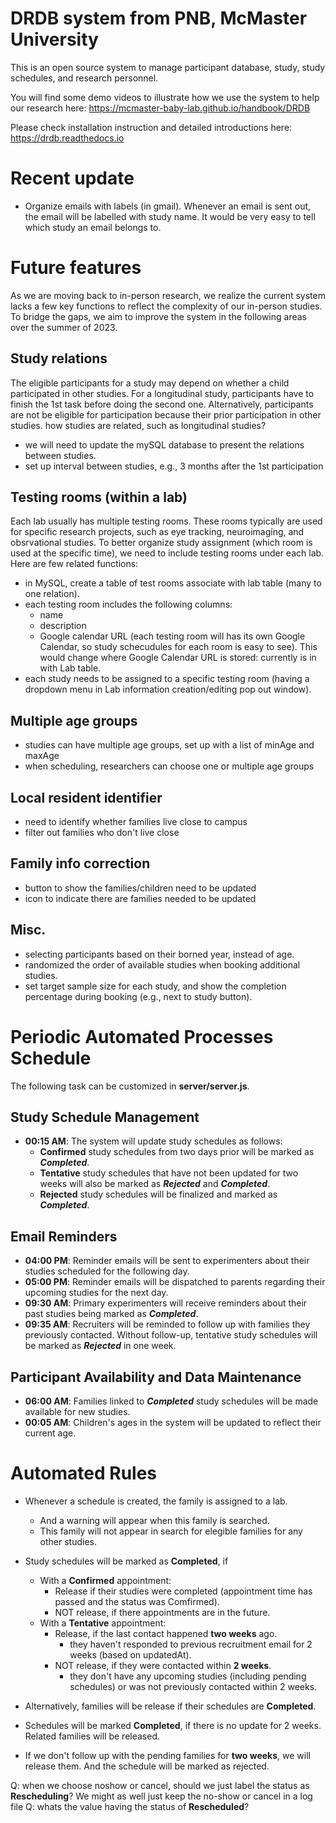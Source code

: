 # DRDB system from PNB, McMaster University

This is an open source system to manage participant database, study, study schedules, and research personnel.

You will find some demo videos to illustrate how we use the system to help our research here: https://mcmaster-baby-lab.github.io/handbook/DRDB

Please check installation instruction and detailed introductions here: https://drdb.readthedocs.io

# Recent update
- Organize emails with labels (in gmail). Whenever an email is sent out, the email will be labelled with study name. It would be very easy to tell which study an email belongs to.

# Future features

As we are moving back to in-person research, we realize the current system lacks a few key functions to reflect the complexity of our in-person studies. To bridge the gaps, we aim to improve the system in the following areas over the summer of 2023.

## Study relations
The eligible participants for a study may depend on whether a child participated in other studies. For a longitudinal study, participants have to finish the 1st task before doing the second one. Alternatively, participants are not be eligible for participation because their prior participation in other studies.
how studies are related, such as longitudinal studies?
- we will need to update the mySQL database to present the relations between studies.
- set up interval between studies, e.g., 3 months after the 1st participation

## Testing rooms (within a lab)
Each lab usually has multiple testing rooms. These rooms typically are used for specific research projects, such as eye tracking, neuroimaging, and obsrvational studies. To better organize study assignment (which room is used at the specific time), we need to include testing rooms under each lab. Here are few related functions:
- in MySQL, create a table of test rooms associate with lab table (many to one relation).
- each testing room includes the following columns:
    - name
    - description
    - Google calendar URL (each testing room will has its own Google Calendar, so study schecudules for each room is easy to see). This would change where Google Calendar URL is stored: currently is in with Lab table.
- each study needs to be assigned to a specific testing room (having a dropdown menu in Lab information creation/editing pop out window).

## Multiple age groups
- studies can have multiple age groups, set up with a list of minAge and maxAge
- when scheduling, researchers can choose one or multiple age groups

## Local resident identifier
- need to identify whether families live close to campus
- filter out families who don't live close

## Family info correction
- button to show the families/children need to be updated
- icon to indicate there are families needed to be updated

## Misc.
- selecting participants based on their borned year, instead of age.
- randomized the order of available studies when booking additional studies.
- set target sample size for each study, and show the completion percentage during booking (e.g., next to study button).

# Periodic Automated Processes Schedule
The following task can be customized in **server/server.js**.

## Study Schedule Management
- **00:15 AM**: The system will update study schedules as follows:
  - **Confirmed** study schedules from two days prior will be marked as ***Completed***.
  - **Tentative** study schedules that have not been updated for two weeks will also be marked as ***Rejected*** and ***Completed***.
  - **Rejected** study schedules will be finalized and marked as ***Completed***.

## Email Reminders
- **04:00 PM**: Reminder emails will be sent to experimenters about their studies scheduled for the following day.
- **05:00 PM**: Reminder emails will be dispatched to parents regarding their upcoming studies for the next day.
- **09:30 AM**: Primary experimenters will receive reminders about their past studies being marked as ***Completed***.
- **09:35 AM**: Recruiters will be reminded to follow up with families they previously contacted. Without follow-up, tentative study schedules will be marked as ***Rejected*** in one week.

## Participant Availability and Data Maintenance
- **06:00 AM**: Families linked to ***Completed*** study schedules will be made available for new studies.
- **00:05 AM**: Children's ages in the system will be updated to reflect their current age.


# Automated Rules
- Whenever a schedule is created, the family is assigned to a lab.
    - And a warning will appear when this family is searched. 
    - This family will not appear in search for elegible families for any other studies.
- Study schedules will be marked as **Completed**, if
    - With a **Confirmed** appointment:
        - Release if their studies were completed (appointment time has passed and the status was Comfirmed).
        - NOT release, if there appointments are in the future.
    - With a **Tentative** appointment:
        - Release, if the last contact happened **two weeks** ago.
            - they haven't responded to previous recruitment email for 2 weeks (based on updatedAt).
        - NOT release, if they were contacted within **2 weeks**.
            - they don't have any upcoming studies (including pending schedules) or was not previously contacted within 2 weeks.

- Alternatively, families will be release if their schedules are **Completed**.

- Schedules will be marked **Completed**, if there is no update for 2 weeks. Related families will be released.

- If we don't follow up with the pending families for **two weeks**, we will release them. And the schedule will be marked as rejected.

Q: when we choose noshow or cancel, should we just label the status as **Rescheduling**? We might as well just keep the no-show or cancel in a log file
Q: whats the value having the status of **Rescheduled**?